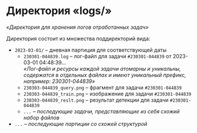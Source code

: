 # **Директория «logs/»**
*«Директория для хранения логов отработанных задач»*

Директория состоит из множества поддиректорий вида:
- ```2023-03-01/``` – дневная партиция для соответствующей даты
    - ```230301-044839.log``` – лог-файл для задачи ```#230301-044839``` от 2023-03-01 04:48:39...<br>*«Лог-файл и ресурсы каждой задачи атомарны и уникальны, содержатся в отдельных файлах и имеют уникальный префикс, например: 230301-044839»*
    - ```230303-044839_query.png``` – фрагмент для задачи ```#230301-044839```
    - ```230303-044839_train.png``` – изображение для задачи ```#230301-044839```
    - ```230303-044839_reslt.png``` – результат детекции для задачи ```#230301-044839```
    - *```...``` – последующие задачи, представляющие из себя схожий набор файлов*
- *```...``` – последующие партиции со схожей структурой*
